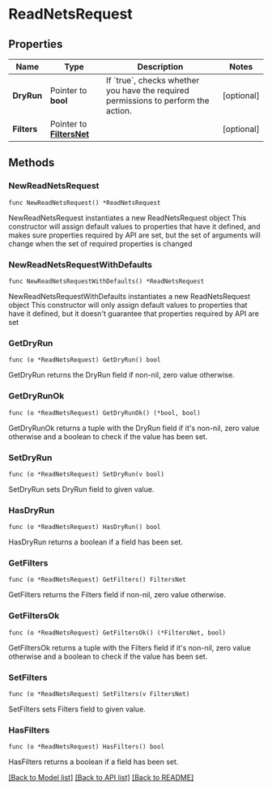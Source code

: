 # ReadNetsRequest

## Properties

Name | Type | Description | Notes
------------ | ------------- | ------------- | -------------
**DryRun** | Pointer to **bool** | If &#x60;true&#x60;, checks whether you have the required permissions to perform the action. | [optional] 
**Filters** | Pointer to [**FiltersNet**](FiltersNet.md) |  | [optional] 

## Methods

### NewReadNetsRequest

`func NewReadNetsRequest() *ReadNetsRequest`

NewReadNetsRequest instantiates a new ReadNetsRequest object
This constructor will assign default values to properties that have it defined,
and makes sure properties required by API are set, but the set of arguments
will change when the set of required properties is changed

### NewReadNetsRequestWithDefaults

`func NewReadNetsRequestWithDefaults() *ReadNetsRequest`

NewReadNetsRequestWithDefaults instantiates a new ReadNetsRequest object
This constructor will only assign default values to properties that have it defined,
but it doesn't guarantee that properties required by API are set

### GetDryRun

`func (o *ReadNetsRequest) GetDryRun() bool`

GetDryRun returns the DryRun field if non-nil, zero value otherwise.

### GetDryRunOk

`func (o *ReadNetsRequest) GetDryRunOk() (*bool, bool)`

GetDryRunOk returns a tuple with the DryRun field if it's non-nil, zero value otherwise
and a boolean to check if the value has been set.

### SetDryRun

`func (o *ReadNetsRequest) SetDryRun(v bool)`

SetDryRun sets DryRun field to given value.

### HasDryRun

`func (o *ReadNetsRequest) HasDryRun() bool`

HasDryRun returns a boolean if a field has been set.

### GetFilters

`func (o *ReadNetsRequest) GetFilters() FiltersNet`

GetFilters returns the Filters field if non-nil, zero value otherwise.

### GetFiltersOk

`func (o *ReadNetsRequest) GetFiltersOk() (*FiltersNet, bool)`

GetFiltersOk returns a tuple with the Filters field if it's non-nil, zero value otherwise
and a boolean to check if the value has been set.

### SetFilters

`func (o *ReadNetsRequest) SetFilters(v FiltersNet)`

SetFilters sets Filters field to given value.

### HasFilters

`func (o *ReadNetsRequest) HasFilters() bool`

HasFilters returns a boolean if a field has been set.


[[Back to Model list]](../README.md#documentation-for-models) [[Back to API list]](../README.md#documentation-for-api-endpoints) [[Back to README]](../README.md)


